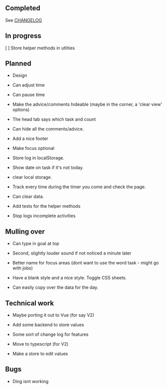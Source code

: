 ## Completed

See [CHANGELOG](CHANGELOG.md)

## In progress

[ ] Store helper methods in utlities

## Planned

- Design

- Can adjust time

- Can pause time

- Make the advice/comments hideable (maybe in the corner, a 'clear view' options)

- The head tab says which task and count

- Can hide all the comments/advice.

- Add a nice footer

- Make focus optional

- Store log in localStorage.

- Show date on task if it's not today.

- clear local storage.

- Track every time during the timer you come and check the page.

- Can clear data.

- Add tests for the helper methods

- Stop logs incomplete activities

## Mulling over

- Can type in goal at top

- Second, slightly louder sound if not noticed a minute later

- Better name for focus areas (dont want to use the word task - might go with jobs)

- Have a blank style and a nice style. Toggle CSS sheets.

- Can easily copy over the data for the day.

## Technical work

- Maybe porting it out to Vue (for say V2)

- Add some backend to store values

- Some sort of change log for features

- Move to typescript (for V2)

- Make a store to edit values

## Bugs

- Ding isnt working
